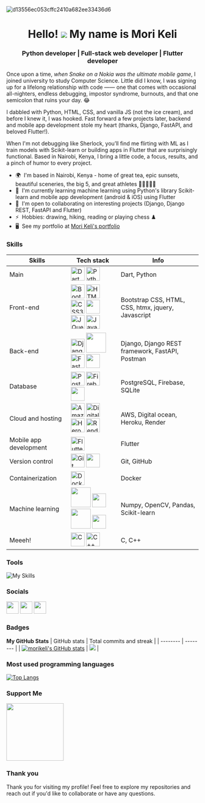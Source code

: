 ![d13556ec053cffc2410a682ee33436d6](https://github.com/user-attachments/assets/2b95e89a-f25d-44f2-8629-fe21f7b67207)

<h1 align="center">
  Hello! <img src="https://user-images.githubusercontent.com/18350557/176309783-0785949b-9127-417c-8b55-ab5a4333674e.gif"> My name is Mori Keli
</h1>
<h3 align="center">Python developer | Full-stack web developer | Flutter developer</h3>

Once upon a time, *when Snake on a Nokia was the ultimate mobile game*, I joined university to study Computer Science. Little did I know, I was signing up for a lifelong relationship with code ―― one that comes with occasional all-nighters, endless debugging, impostor syndrome, burnouts, and that one semicolon that ruins your day. 😂

I dabbled with Python, HTML, CSS, and vanilla JS (not the ice cream), and before I knew it, I was hooked. Fast forward a few projects later, backend and mobile app development stole my heart (thanks, Django, FastAPI, and beloved Flutter!).

When I'm not debugging like Sherlock, you’ll find me flirting with ML as I train models with Scikit-learn or building apps in Flutter that are surprisingly functional. Based in Nairobi, Kenya, I bring a little code, a focus, results, and a pinch of humor to every project.


*   🌍  I'm based in Nairobi, Kenya - home of great tea, epic sunsets, beautiful sceneries, the big 5, and great athletes 🏃🏽🏃🏽‍♀️
*   🧠  I'm currently learning machine learning using Python's library Scikit-learn and mobile app development (android & iOS) using Flutter
*   🤝  I'm open to collaborating on interesting projects (Django, Django REST, FastAPI and Flutter)
*   ⚡  Hobbies: drawing, hiking, reading or playing chess ♟️
*   🖥️  See my portfolio at [Mori Keli's portfolio](https://morikeli.onrender.com)

### Skills 
| Skills | Tech stack | Info |
| ------ | ---------- | ----------- |
| Main | <a href="https://dart.dev/" target="_blank" rel="noreferrer"><img src="https://raw.githubusercontent.com/danielcranney/readme-generator/main/public/icons/skills/dart-colored.svg" width="36" height="36" alt="Dart" /></a> <a href="https://www.python.org/" target="_blank" rel="noreferrer"><img src="https://raw.githubusercontent.com/danielcranney/readme-generator/main/public/icons/skills/python-colored.svg" width="36" height="36" alt="Python" /></a>  | Dart, Python |
| Front-end | <a href="https://getbootstrap.com/" target="_blank" rel="noreferrer"><img src="https://raw.githubusercontent.com/danielcranney/readme-generator/main/public/icons/skills/bootstrap-colored.svg" width="36" height="36" alt="Bootstrap" /></a> <a href="https://developer.mozilla.org/en-US/docs/Glossary/HTML5" target="_blank" rel="noreferrer"><img src="https://raw.githubusercontent.com/danielcranney/readme-generator/main/public/icons/skills/html5-colored.svg" width="36" height="36" alt="HTML5" /></a> <a href="https://www.w3.org/TR/CSS/#css" target="_blank" rel="noreferrer"><img src="https://raw.githubusercontent.com/danielcranney/readme-generator/main/public/icons/skills/css3-colored.svg" width="36" height="36" alt="CSS3" /></a> <img src="https://skillicons.dev/icons?i=htmx" width="36" height="36" /> <a href="https://jquery.com/" target="_blank" rel="noreferrer"><img src="https://raw.githubusercontent.com/danielcranney/readme-generator/main/public/icons/skills/jquery-colored.svg" width="36" height="36" alt="JQuery" /></a> <a href="https://developer.mozilla.org/en-US/docs/Web/JavaScript" target="_blank" rel="noreferrer"><img src="https://raw.githubusercontent.com/danielcranney/readme-generator/main/public/icons/skills/javascript-colored.svg" width="36" height="36" alt="JavaScript" /></a> | Bootstrap CSS, HTML, CSS, htmx, jquery, Javascript |
| Back-end | <a href="https://www.djangoproject.com/" target="_blank" rel="noreferrer"><img src="https://raw.githubusercontent.com/danielcranney/readme-generator/main/public/icons/skills/django-colored.svg" width="36" height="36" alt="Django" /></a> <img src="https://cdn.jsdelivr.net/gh/devicons/devicon@latest/icons/djangorest/djangorest-plain-wordmark.svg" width="52" height="52" style="background-color: white;" /> <a href="https://fastapi.tiangolo.com/" target="_blank" rel="noreferrer"><img src="https://raw.githubusercontent.com/danielcranney/readme-generator/main/public/icons/skills/fastapi-colored.svg" width="36" height="36" alt="Fast API" /></a> <img src="https://skillicons.dev/icons?i=postman" width="36" height="36" /> | Django, Django REST framework, FastAPI, Postman |
| Database | <a href="https://www.postgresql.org/" target="_blank" rel="noreferrer"><img src="https://raw.githubusercontent.com/danielcranney/readme-generator/main/public/icons/skills/postgresql-colored.svg" width="36" height="36" alt="PostgreSQL" /></a> <a href="https://firebase.google.com/" target="_blank" rel="noreferrer"><img src="https://raw.githubusercontent.com/danielcranney/readme-generator/main/public/icons/skills/firebase-colored.svg" width="36" height="36" alt="Firebase" /></a> <img src="https://skillicons.dev/icons?i=sqlite" width="36" height="36" /> | PostgreSQL, Firebase, SQLite | 
| Cloud and hosting | <a href="https://aws.amazon.com" target="_blank" rel="noreferrer"><img src="https://raw.githubusercontent.com/danielcranney/readme-generator/main/public/icons/skills/aws-colored.svg" width="36" height="36" alt="Amazon Web Services" /></a> <a href="https://www.digitalocean.com" target="_blank" rel="noreferrer"><img src="https://raw.githubusercontent.com/danielcranney/readme-generator/main/public/icons/skills/digitalocean-colored.svg" width="36" height="36" alt="Digital Ocean" /></a> <a href="https://www.heroku.com/" target="_blank" rel="noreferrer"><img src="https://raw.githubusercontent.com/danielcranney/readme-generator/main/public/icons/skills/heroku-colored.svg" width="36" height="36" alt="Heroku" /></a> <a href="https://render.com/" target="_blank" rel="noreferrer"><img src="https://raw.githubusercontent.com/danielcranney/readme-generator/main/public/icons/skills/render-colored.svg" width="36" height="36" alt="Render" /></a> | AWS, Digital ocean, Heroku, Render |
| Mobile app development | <a href="https://flutter.dev/" target="_blank" rel="noreferrer"><img src="https://raw.githubusercontent.com/danielcranney/readme-generator/main/public/icons/skills/flutter-colored.svg" width="36" height="36" alt="Flutter" /></a> | Flutter |
| Version control | <a href="https://git-scm.com/" target="_blank" rel="noreferrer"><img src="https://raw.githubusercontent.com/danielcranney/readme-generator/main/public/icons/skills/git-colored.svg" width="36" height="36" alt="Git" /></a> <img src="https://skillicons.dev/icons?i=github" width="36" height="36" /> | Git, GitHub |
| Containerization | <a href="https://www.docker.com/" target="_blank" rel="noreferrer"><img src="https://raw.githubusercontent.com/danielcranney/readme-generator/main/public/icons/skills/docker-colored.svg" width="36" height="36" alt="Docker" /></a> | Docker |
| Machine learning | <img src="https://cdn.jsdelivr.net/gh/devicons/devicon@latest/icons/numpy/numpy-original-wordmark.svg" width="52" height="52" /> <img src="https://skillicons.dev/icons?i=opencv" width="36" height="36" /> <img src="https://cdn.jsdelivr.net/gh/devicons/devicon@latest/icons/pandas/pandas-original-wordmark.svg" width="52" height="52" /> <img src="https://skillicons.dev/icons?i=sklearn" width="36" height="36" /> | Numpy, OpenCV, Pandas, Scikit-learn |
| Meeeh! | <a href="https://docs.microsoft.com/en-us/cpp/?view=msvc-170" target="_blank" rel="noreferrer"><img src="https://raw.githubusercontent.com/danielcranney/readme-generator/main/public/icons/skills/c-colored.svg" width="36" height="36" alt="C" /></a> <a href="https://docs.microsoft.com/en-us/cpp/?view=msvc-170" target="_blank" rel="noreferrer"><img src="https://raw.githubusercontent.com/danielcranney/readme-generator/main/public/icons/skills/cplusplus-colored.svg" width="36" height="36" alt="C++" /></a> | C, C++ |


### Tools
![My Skills](https://skillicons.dev/icons?i=vscode,androidstudio,github,linux,ubuntu)

### Socials
                  
<p align="left"> <a href="https://www.github.com/morikeli" target="_blank" rel="noreferrer"><img src="https://raw.githubusercontent.com/danielcranney/readme-generator/main/public/icons/socials/github.svg" width="32" height="32" /></a> <a href="https://www.linkedin.com/in/mori-keli-9884a6246/" target="_blank" rel="noreferrer"><img src="https://raw.githubusercontent.com/danielcranney/readme-generator/main/public/icons/socials/linkedin.svg" width="32" height="32" /></a> <a href="https://www.twitter.com/MoriKeli" target="_blank" rel="noreferrer"><img src="https://raw.githubusercontent.com/danielcranney/readme-generator/main/public/icons/socials/twitter.svg" width="32" height="32" /></a></p>

### Badges

<b>My GitHub Stats</b>
| GitHub stats | Total commits and streak |
| -------- | -------- |
| <a href="http://www.github.com/morikeli"><img src="https://github-readme-stats.vercel.app/api?username=morikeli&show_icons=true&hide=&count_private=true&title_color=facc15&text_color=ffffff&icon_color=facc15&bg_color=27272a&hide_border=true&show_icons=true" alt="morikeli's GitHub stats" /></a> | <a href="http://www.github.com/morikeli"><img src="https://github-readme-streak-stats.herokuapp.com/?user=morikeli&stroke=ffffff&background=27272a&ring=facc15&fire=facc15&currStreakNum=ffffff&currStreakLabel=facc15&sideNums=ffffff&sideLabels=ffffff&dates=ffffff&hide_border=true" /></a> |

### Most used programming languages
[![Top Langs](https://github-readme-stats.vercel.app/api/top-langs/?username=morikeli&layout=compact)](https://github.com/morikeli/github-readme-stats)


### Support Me
<a href="https://www.buymeacoffee.com/keli.io"><img src="https://cdn.buymeacoffee.com/buttons/v2/default-yellow.png" width="150"/></a>

### Thank you
Thank you for visiting my profile! Feel free to explore my repositories and reach out if you'd like to collaborate or have any questions.
